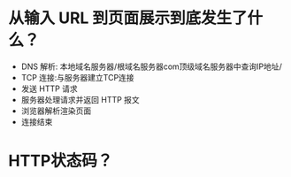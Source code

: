 # 从输入 URL 到页面展示到底发生了什么？
- DNS 解析: 本地域名服务器/根域名服务器com顶级域名服务器中查询IP地址/
- TCP 连接:与服务器建立TCP连接
- 发送 HTTP 请求
- 服务器处理请求并返回 HTTP 报文
- 浏览器解析渲染页面
- 连接结束
# HTTP状态码？
